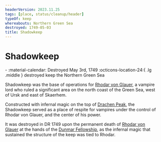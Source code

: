 ```yaml
---
headerVersion: 2023.11.25
tags: [place, status/cleanup/header]
typeOf: keep
whereabouts: Northern Green Sea
destroyed: 1749-05-03
title: Shadowkeep
---
```

# Shadowkeep
<div class="grid cards ext-narrow-margin ext-one-column" markdown>
-  
   :material-calendar: Destroyed May 3rd, 1749  
    :octicons-location-24:{ .lg .middle } destroyed keep the Northern Green Sea  
</div>




Shadowkeep was the base of operations for [Rhodar von Glauer](<../../people/other-nonhumans/rhodar-von-glauer.md>), a vampire lord who ruled a significant area on the north coast of the Green Sea, west of Ursk and east of Skaerhem. 

Constructed with infernal magic on the top of [Drachen Peak](<./drachen-peak.md>), the Shadowkeep served as a place of respite for vampires under the control of Rhodar von Glauer, and the center of his power. 

It was destroyed in DR 1749 upon the permanent death of [Rhodar von Glauer](<../../people/other-nonhumans/rhodar-von-glauer.md>) at the hands of the [Dunmar Fellowship](<../../people/pcs/dunmar-fellowship/dunmar-fellowship.md>), as the infernal magic that sustained the structure of the keep was tied to Rhodar. 